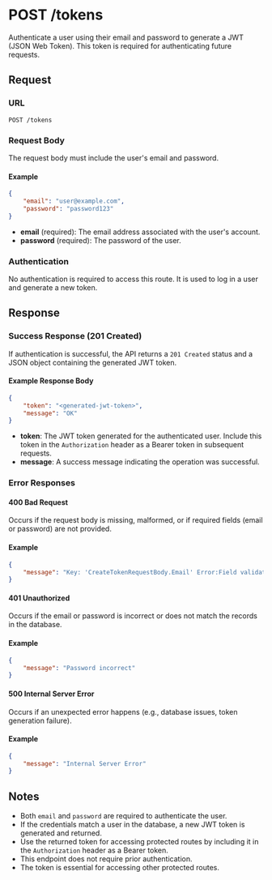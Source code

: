 # POST /tokens

Authenticate a user using their email and password to generate a JWT (JSON Web Token). This token is required for authenticating future requests.

## Request

### URL

`POST /tokens`

### Request Body

The request body must include the user's email and password.

#### Example

```json
{
    "email": "user@example.com",
    "password": "password123"
}
```

- **email** (required): The email address associated with the user's account.
- **password** (required): The password of the user.

### Authentication

No authentication is required to access this route. It is used to log in a user and generate a new token.

## Response

### Success Response (201 Created)

If authentication is successful, the API returns a `201 Created` status and a JSON object containing the generated JWT token.

#### Example Response Body

```json
{
    "token": "<generated-jwt-token>",
    "message": "OK"
}
```

- **token**: The JWT token generated for the authenticated user. Include this token in the `Authorization` header as a Bearer token in subsequent requests.
- **message**: A success message indicating the operation was successful.

### Error Responses

#### 400 Bad Request

Occurs if the request body is missing, malformed, or if required fields (email or password) are not provided.

#### Example

```json
{
    "message": "Key: 'CreateTokenRequestBody.Email' Error:Field validation for 'Email' failed on the 'required' tag"
}
```

#### 401 Unauthorized

Occurs if the email or password is incorrect or does not match the records in the database.

#### Example

```json
{
    "message": "Password incorrect"
}
```

#### 500 Internal Server Error

Occurs if an unexpected error happens (e.g., database issues, token generation failure).

#### Example

```json
{
    "message": "Internal Server Error"
}
```

## Notes

- Both `email` and `password` are required to authenticate the user.
- If the credentials match a user in the database, a new JWT token is generated and returned.
- Use the returned token for accessing protected routes by including it in the `Authorization` header as a Bearer token.
- This endpoint does not require prior authentication.
- The token is essential for accessing other protected routes.
